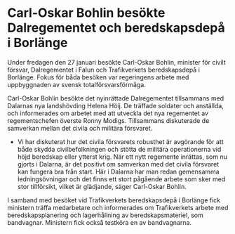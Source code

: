 # Carl-Oskar Bohlin besökte Dalregementet och beredskapsdepå i Borlänge

Under fredagen den 27 januari besökte Carl-Oskar Bohlin, minister för civilt försvar, Dalregementet i Falun och Trafikverkets beredskapsdepå i Borlänge. Fokus för båda besöken var regeringens arbete med uppbyggnaden av svensk totalförsvarsförmåga.

Carl-Oskar Bohlin besökte det nyinrättade Dalregementet tillsammans med Dalarnas nya landshövding Helena Höij. De träffade soldater och anställda, och informerades om arbetet med att utveckla det nya regementet av regementschefen överste Ronny Modigs. Tillsammans diskuterade de samverkan mellan det civila och militära försvaret.

- Vi har diskuterat hur det civila försvarets robusthet är avgörande för att både skydda civilbefolkningen och stötta de militära operationerna vid höjd beredskap eller ytterst krig. När ett nytt regemente inrättas, som nu gjorts i Dalarna, är det positivt om samverkan med det civila försvaret kan fungera bra från start. Här i Dalarna har man redan gemensamma ledningsövningar och det finns ett stort pågående arbete som sker med stor tillförsikt, vilket är glädjande, säger Carl-Oskar Bohlin.

I samband med besöket vid Trafikverkets beredskapsdepå i Borlänge fick ministern träffa medarbetare och informerades om Trafikverkets arbete med beredskapsplanering och lagerhållning av beredskapsmateriel, som bandvagnar. Ministern fick också testköra en av bandvagnarna.
